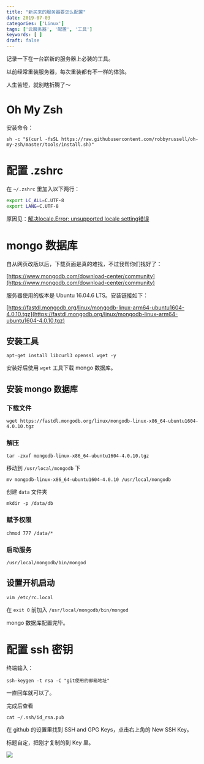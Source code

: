 ```yaml
---
title: "新买来的服务器要怎么配置"
date: 2019-07-03
categories: ['Linux']
tags: ['云服务器', '配置', '工具']
keywords: [ ]
draft: false
---
```


记录一下在一台崭新的服务器上必装的工具。

以前经常重装服务器，每次重装都有不一样的体验。

人生苦短，就别瞎折腾了～

<!-- more -->

# Oh My Zsh

安装命令：

`sh -c "$(curl -fsSL https://raw.githubusercontent.com/robbyrussell/oh-my-zsh/master/tools/install.sh)"`

# 配置 .zshrc

在 `~/.zshrc` 里加入以下两行：

```bash
export LC_ALL=C.UTF-8
export LANG=C.UTF-8
```

原因见：[解决locale.Error: unsupported locale setting错误](https://lijianxun.top/2019/03/18/%E8%A7%A3%E5%86%B3locale-Error-unsupported-locale-setting%E9%94%99%E8%AF%AF/)

# mongo 数据库

自从网页改版以后，下载页面是真的难找，不过我帮你们找好了：

[https://www.mongodb.com/download-center/community](https://www.mongodb.com/download-center/community)

服务器使用的版本是 Ubuntu 16.04.6 LTS。安装链接如下：

[https://fastdl.mongodb.org/linux/mongodb-linux-arm64-ubuntu1604-4.0.10.tgz](https://fastdl.mongodb.org/linux/mongodb-linux-arm64-ubuntu1604-4.0.10.tgz)

## 安装工具

`apt-get install libcurl3 openssl wget -y`

安装好后使用 `wget` 工具下载 mongo 数据库。

## 安装 mongo 数据库

### 下载文件

`wget https://fastdl.mongodb.org/linux/mongodb-linux-x86_64-ubuntu1604-4.0.10.tgz`

### 解压

`tar -zxvf mongodb-linux-x86_64-ubuntu1604-4.0.10.tgz`

移动到 `/usr/local/mongodb` 下

`mv mongodb-linux-x86_64-ubuntu1604-4.0.10 /usr/local/mongodb`

创建 `data` 文件夹

`mkdir -p /data/db`

### 赋予权限

`chmod 777 /data/*`

### 启动服务

`/usr/local/mongodb/bin/mongod`

## 设置开机启动

`vim /etc/rc.local`

在 `exit 0` 前加入 `/usr/local/mongodb/bin/mongod`

mongo 数据库配置完毕。

# 配置 ssh 密钥

终端输入：

`ssh-keygen -t rsa -C "git使用的邮箱地址"`

一直回车就可以了。

完成后查看

`cat ~/.ssh/id_rsa.pub`

在 github 的设置里找到 SSH and GPG Keys，点击右上角的 New SSH Key。

标题自定，把刚才复制的到 Key 里。

![](https://user-images.githubusercontent.com/25655581/60577700-6ffb7200-9db2-11e9-9fac-d5a485fe61d4.png)